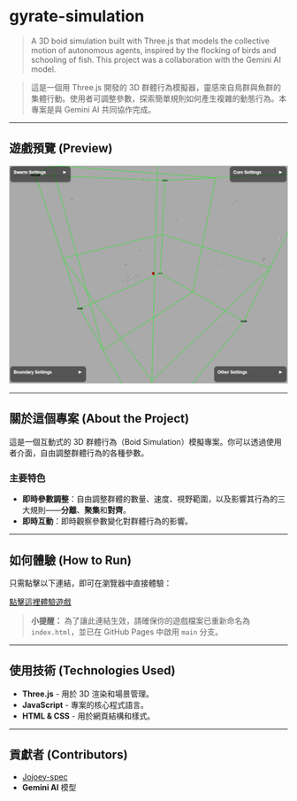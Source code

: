# gyrate-simulation

> A 3D boid simulation built with Three.js that models the collective motion of autonomous agents, inspired by the flocking of birds and schooling of fish. This project was a collaboration with the Gemini AI model.

> 這是一個用 Three.js 開發的 3D 群體行為模擬器，靈感來自鳥群與魚群的集體行動。使用者可調整參數，探索簡單規則如何產生複雜的動態行為。本專案是與 Gemini AI 共同協作完成。

---

## 遊戲預覽 (Preview)

![遊戲預覽](boid.gif)

---

## 關於這個專案 (About the Project)

這是一個互動式的 3D 群體行為（Boid Simulation）模擬專案。你可以透過使用者介面，自由調整群體行為的各種參數。

### 主要特色
* **即時參數調整**：自由調整群體的數量、速度、視野範圍，以及影響其行為的三大規則——**分離**、**聚集**和**對齊**。
* **即時互動**：即時觀察參數變化對群體行為的影響。

---

## 如何體驗 (How to Run)

只需點擊以下連結，即可在瀏覽器中直接體驗：

[點擊這裡體驗遊戲](https://jojoey-spec.github.io/gyrate-simulation/)

> **小提醒：** 為了讓此連結生效，請確保你的遊戲檔案已重新命名為 `index.html`，並已在 GitHub Pages 中啟用 `main` 分支。

---

## 使用技術 (Technologies Used)

* **Three.js** - 用於 3D 渲染和場景管理。
* **JavaScript** - 專案的核心程式語言。
* **HTML & CSS** - 用於網頁結構和樣式。

---

## 貢獻者 (Contributors)

* [Jojoey-spec](https://github.com/jojoey-spec)
* **Gemini AI** 模型
